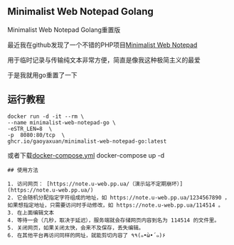 ## Minimalist Web Notepad Golang

Minimalist Web Notepad Golang重置版 

最近我在github发现了一个不错的PHP项目[Minimalist Web Notepad](https://github.com/pereorga/minimalist-web-notepad)

用于临时记录与传输纯文本非常方便，简直是像我这种极简主义的最爱

于是我就用go重置了一下

## 运行教程
```
docker run -d -it --rm \
--name minimalist-web-notepad-go \
-eSTR_LEN=8  \
-p  8080:80/tcp  \
ghcr.io/gaoyaxuan/minimalist-web-notepad-go:latest 
```
或者下载[docker-compose.yml](docker-compose.yml)  docker-compose up -d 

```
## 使用方法

1. 访问网页： [https://note.u-web.pp.ua/（演示站不定期崩坏）](https://note.u-web.pp.ua/)
2. 它会随机分配指定字符组成的地址，如 https://note.u-web.pp.ua/1234567890 ，如果想指定地址，只需要访问时手动修改，如 https://note.u-web.pp.ua/114514 。
3. 在上面编辑文本
4. 等待一会（几秒，取决于延迟），服务端就会存储网页内容到名为 114514 的文件里。
5. 关闭网页，如果关闭太快，会来不及保存，丢失编辑。
6. 在其他平台再访问同样的网址，就能剪切内容了 ٩۹(๑•̀ω•́ ๑)۶
